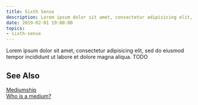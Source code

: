 ```yaml
---
title: Sixth Sense
description: Lorem ipsum dolor sit amet, consectetur adipisicing elit, sed do eiusmod tempor incididunt ut labore et dolore magna aliqua.  TODO
date: 2019-02-01 19:00:00
topics:
- sixth-sense
---
```


Lorem ipsum dolor sit amet, consectetur adipisicing elit, sed do eiusmod tempor incididunt ut labore et dolore magna aliqua.  TODO

## See Also
[Mediumship](/spiritism/mediumship)  
[Who is a medium?](/spiritism/mediumship/who-is-medium/)  
